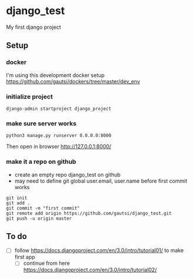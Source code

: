 # django_test
My first django project


## Setup
### docker
I'm using this development docker setup https://github.com/gautsi/dockers/tree/master/dev_env

### initialize project
```
django-admin startproject django_project
```

### make sure server works
```
python3 manage.py runserver 0.0.0.0:8000
```
Then open in browser http://127.0.0.1:8000/


### make it a repo on github
- create an empty repo django_test on github
- may need to define git global user.email, user.name before first commit works
```
git init
git add .
git commit -m "first commit"
git remote add origin https://github.com/gautsi/django_test.git
git push -u origin master
```

## To do
- [ ] follow https://docs.djangoproject.com/en/3.0/intro/tutorial01/ to make first app
  - [ ] continue from here https://docs.djangoproject.com/en/3.0/intro/tutorial02/
